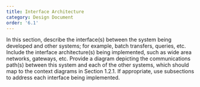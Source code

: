 ```yaml
---
title: Interface Architecture
category: Design Document
order: '6.1'
---
```


In this section, describe the interface(s) between the system being developed and other systems; for example, batch transfers, queries, etc.  Include the interface architecture(s) being implemented, such as wide area networks, gateways, etc.  Provide a diagram depicting the communications path(s) between this system and each of the other systems, which should map to the context diagrams in Section 1.2.1.  If appropriate, use subsections to address each interface being implemented.
